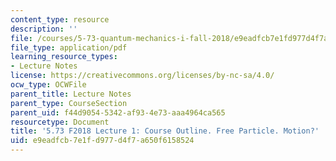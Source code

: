 ```yaml
---
content_type: resource
description: ''
file: /courses/5-73-quantum-mechanics-i-fall-2018/e9eadfcb7e1fd977d4f7a650f6158524_MIT5_73F18_Lec1.pdf
file_type: application/pdf
learning_resource_types:
- Lecture Notes
license: https://creativecommons.org/licenses/by-nc-sa/4.0/
ocw_type: OCWFile
parent_title: Lecture Notes
parent_type: CourseSection
parent_uid: f44d9054-5342-af93-4e73-aaa4964ca565
resourcetype: Document
title: '5.73 F2018 Lecture 1: Course Outline. Free Particle. Motion?'
uid: e9eadfcb-7e1f-d977-d4f7-a650f6158524
---
```

